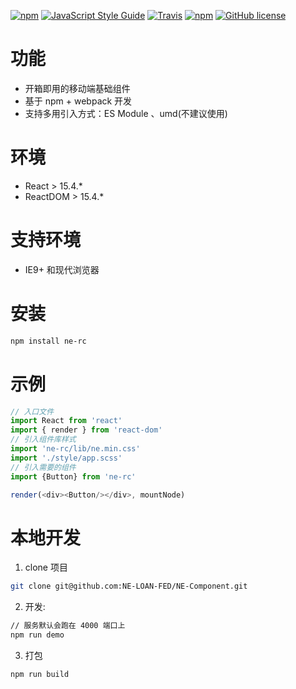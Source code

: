 [![npm](https://img.shields.io/npm/v/npm.svg)](https://github.com/NE-LOAN-FED/NE-Component)
[![JavaScript Style Guide](https://img.shields.io/badge/code%20style-standard-brightgreen.svg)](http://standardjs.com/)
[![Travis](https://img.shields.io/travis/NE-LOAN-FED/NE-Component.svg)]()
[![npm](https://img.shields.io/npm/dm/localeval.svg)](https://github.com/NE-LOAN-FED/NE-Component)
[![GitHub license](https://img.shields.io/badge/license-MIT-blue.svg)](https://raw.githubusercontent.com/NE-LOAN-FED/NE-Component/master/LICENSE)

# 功能
* 开箱即用的移动端基础组件
* 基于 npm + webpack 开发
* 支持多用引入方式：ES Module 、umd(不建议使用)

# 环境
* React > 15.4.*
* ReactDOM > 15.4.*

# 支持环境
* IE9+ 和现代浏览器

# 安装
```bash
npm install ne-rc
```
# 示例
```js
// 入口文件
import React from 'react'
import { render } from 'react-dom'
// 引入组件库样式
import 'ne-rc/lib/ne.min.css'
import './style/app.scss'
// 引入需要的组件
import {Button} from 'ne-rc'

render(<div><Button/></div>, mountNode)
```
# 本地开发
1. clone 项目
  ```bash
  git clone git@github.com:NE-LOAN-FED/NE-Component.git
  ```
2. 开发:
  ```bash
  // 服务默认会跑在 4000 端口上
  npm run demo
  ```
3. 打包
  ```bash
  npm run build
  ```
